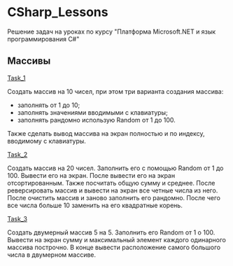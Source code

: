 # CSharp_Lessons
 Решение задач на уроках по курсу "Платформа Microsoft.NET и язык программирования C#"

 ## Массивы

 [Task_1]()

 Создать массив на 10 чисел, при этом три варианта создания массива:  

 * заполнять от 1 до 10; 
 * заполнять значениями вводимыми с клавиатуры;
 * заполнять рандомно использую Random от 1 до 100. 

 Также сделать вывод массива на экран полностью и по индексу, вводимому с клавиатуры.

 [Task_2]()

 Создать массив на 20 чисел. Заполнить его с помощью Random от 1 до 100. Вывести его на экран. После вывести его на экран отсортированным. Также посчитать общую сумму и среднее. После реверсировать массив и вывести на экран все четные числа из него. После очистить массив и заново заполнить его рандомно. После чего все числа больше 10 заменить на его квадратные корень.

 [Task_3]()

 Создать двумерный массив 5 на 5. Заполнить его Random от 1 о 100. Вывести на экран сумму и максимальный элемент каждого одинарного массива построчно. В конце вывести расположение самого большого числа в двумерном массиве.

